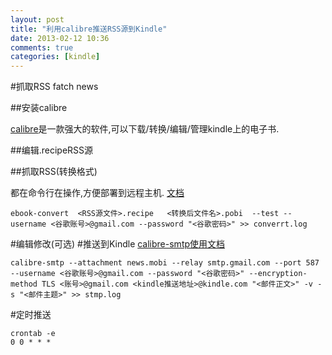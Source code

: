 ```yaml
---
layout: post
title: "利用calibre推送RSS源到Kindle"
date: 2013-02-12 10:36
comments: true
categories: [kindle]
---
```

#抓取RSS fatch news

##安装calibre

[calibre](http://calibre-ebook.com/)是一款强大的软件,可以下载/转换/编辑/管理kindle上的电子书.

##编辑.recipeRSS源


##抓取RSS(转换格式)

都在命令行在操作,方便部署到远程主机.
[文档](http://manual.calibre-ebook.com/cli/ebook-convert.html)

	ebook-convert  <RSS源文件>.recipe   <转换后文件名>.pobi  --test --username <谷歌账号>@gmail.com --password "<谷歌密码>" >> converrt.log


#编辑修改(可选)
#推送到Kindle
[calibre-smtp使用文档](http://manual.calibre-ebook.com/cli/calibre-smtp.html)

	calibre-smtp --attachment news.mobi --relay smtp.gmail.com --port 587 --username <谷歌账号>@gmail.com --password "<谷歌密码>" --encryption-method TLS <账号>@gmail.com <kindle推送地址>@kindle.com "<邮件正文>" -v -s "<邮件主题>" >> stmp.log
#定时推送

	crontab -e
	0 0 * * * 

